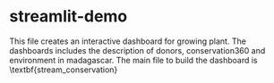 # streamlit-demo

This file creates an interactive dashboard for growing plant. The dashboards includes the description of donors, conservation360 and environment in madagascar. The main file to build the dashboard is \textbf{stream_conservation}
